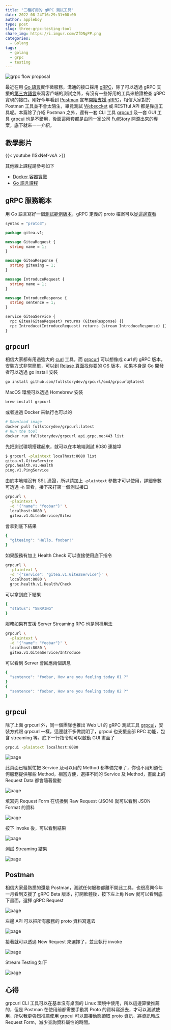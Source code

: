 ```yaml
---
title: "三種好用的 gRPC 測試工具"
date: 2022-08-24T16:29:31+08:00
author: appleboy
type: post
slug: three-grpc-testing-tool
share_img: https://i.imgur.com/ZfDNgPP.png
categories:
  - Golang
tags:
  - golang
  - grpc
  - testing
---
```


![grpc flow proposal](https://i.imgur.com/ZfDNgPP.png)

最近在用 [Go 語言][2]實作微服務，溝通的接口採用 [gRPC][1]，除了可以透過 gRPC 支援的[第三方語言][3]來寫客戶端的測試之外，有沒有一些好用的工具來驗證檢查 gRPC 實現的接口。剛好今年看到 [Postman][5] 宣布[開始支援 gRPC][4]，相信大家對於 Postman 工具並不會太陌生，畢竟測試 [Websocket][9] 或 RESTful API 都是靠這工具呢。本篇除了介紹 Postman 之外，還有一套 CLI 工具 [grpcurl][6] 及一套 GUI 工具 [grpcui][7] 也是不錯用，後面這兩套都是由同一家公司 [FullStory][8] 開源出來的專案，底下就來一一介紹。

[1]:https://grpc.io/
[2]:https://go.dev
[3]:https://grpc.io/docs/languages/
[4]:https://blog.postman.com/postman-now-supports-grpc/
[5]:https://www.postman.com/
[6]:https://github.com/fullstorydev/grpcurl
[7]:https://github.com/fullstorydev/grpcui
[8]:https://www.fullstory.com/blog/tag/engineering/
[9]:https://en.wikipedia.org/wiki/WebSocket

<!--more-->

## 教學影片

{{< youtube l1SxNef-vsA >}}

其他線上課程請參考如下

* [Docker 容器實戰](https://blog.wu-boy.com/docker-course/)
* [Go 語言課程](https://blog.wu-boy.com/golang-online-course/)

## gRPC 服務範本

用 Go 語言寫好一個[測試範例版本][31]，gRPC 定義的 proto 檔案可以[從這邊查看][32]

```proto
syntax = "proto3";

package gitea.v1;

message GiteaRequest {
  string name = 1;
}

message GiteaResponse {
  string giteaing = 1;
}

message IntroduceRequest {
  string name = 1;
}

message IntroduceResponse {
  string sentence = 1;
}

service GiteaService {
  rpc Gitea(GiteaRequest) returns (GiteaResponse) {}
  rpc Introduce(IntroduceRequest) returns (stream IntroduceResponse) {}
}
```

[31]:https://github.com/go-training/proto-go-sample
[32]:https://github.com/go-training/proto-def-demo

## grpcurl

相信大家都有用過強大的 [curl][11] 工具，而 [grpcurl][6] 可以想像成 curl 的 gRPC 版本，安裝方式非常簡單，可以到 [Relase 頁面][12]找你要的 OS 版本，如果本身是 Go 開發者可以透過 go install 安裝

```sh
go install github.com/fullstorydev/grpcurl/cmd/grpcurl@latest
```

MacOS 環境可以透過 Homebrew 安裝

```sh
brew install grpcurl
```

或者透過 Docker 來執行也可以的

```sh
# Download image
docker pull fullstorydev/grpcurl:latest
# Run the tool
docker run fullstorydev/grpcurl api.grpc.me:443 list
```

先把測試環境搭建起來，就可以在本地端測試 8080 連接埠

```sh
$ grpcurl -plaintext localhost:8080 list
gitea.v1.GiteaService
grpc.health.v1.Health
ping.v1.PingService
```

由於本地端沒有 SSL 憑證，所以請加上 `-plaintext` 參數才可以使用，詳細參數可透過 `-h` 查看，接下來打第一個測試接口

```sh
grpcurl \
  -plaintext \
  -d '{"name": "foobar"}' \
  localhost:8080 \
  gitea.v1.GiteaService/Gitea
```

會拿到底下結果

```sh
{
  "giteaing": "Hello, foobar!"
}
```

如果服務有加上 Health Check 可以直接使用底下指令

```sh
grpcurl \
  -plaintext \
  -d '{"service": "gitea.v1.GiteaService"}' \
  localhost:8080 \
  grpc.health.v1.Health/Check
```

可以拿到底下結果

```sh
{
  "status": "SERVING"
}
```

服務如果有支援 Server Streaming RPC 也是同樣用法

```sh
grpcurl \
  -plaintext \
  -d '{"name": "foobar"}' \
  localhost:8080 \
  gitea.v1.GiteaService/Introduce
```

可以看到 Server 會回應兩個訊息

```sh
{
  "sentence": "foobar, How are you feeling today 01 ?"
}
{
  "sentence": "foobar, How are you feeling today 02 ?"
}
```

[11]:https://curl.se/
[12]:https://github.com/fullstorydev/grpcurl/releases

## grpcui

除了上面 grpcurl 外，同一個團隊也推出 Web UI 的 gRPC 測試工具 [grpcui][7]，安裝方式跟 grpcurl 一樣，這邊就不多做說明了，grpcui 也支援全部 RPC 功能，包含 streaming 等。底下一行指令就可以啟動 GUI 畫面了

```sh
grpcui -plaintext localhost:8080
```

![page](https://i.imgur.com/9zxxMUL.png)

此頁面已經幫忙把 Service 及可以用的 Method 都準備完畢了，你也不用知道任何服務提供哪些 Method，相當方便，選擇不同的 Service 及 Method，畫面上的 Request Data 都會隨著變動

![page](https://i.imgur.com/p9E6dNq.png)

填寫完 Request Form 在切換到 Raw Request (JSON) 就可以看到 JSON Format 的資料

![page](https://i.imgur.com/VufszkU.png)

按下 invoke 後，可以看到結果

![page](https://i.imgur.com/dASAJkw.png)

測試 Streaming 結果

![page](https://i.imgur.com/452vYw4.png)

## Postman

相信大家最熟悉的還是 Postman，測試任何服務都離不開此工具，也很高興今年一月看到支援了 gRPC Beta 版本，打開軟體後，按下左上角 New 就可以看到底下畫面，選擇 gRPC Request

![page](https://i.imgur.com/MZA3SyP.png)

左邊 API 可以把所有服務的 proto 資料寫進去

![page](https://i.imgur.com/ZHrbUzl.png)

接著就可以透過 New Request 來選擇了，並且執行 invoke

![page](https://i.imgur.com/bQojRPF.png)

Stream Testing 如下

![page](https://i.imgur.com/68QnE8a.png)

## 心得

grpcurl CLI 工具可以在基本沒有桌面的 Linux 環境中使用，所以這邊算蠻推薦的，但是 Postman 在使用前都需要手動將 Proto 的資料寫進去，才可以測試使用，所以我更強烈推薦使用 grpcui 可以直接動態讀取 proto 資訊，將資訊轉成 Request Form，減少查詢資料屬性的時間。
